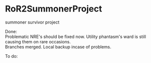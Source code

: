 # RoR2SummonerProject
summoner survivor project

Done:  
Problematic NRE's should be fixed now. Utility phantasm's ward is still causing them on rare occasions.  
Branches merged. Local backup incase of problems.
  
To do:
